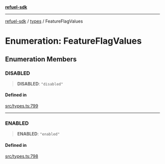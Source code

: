 [**refuel-sdk**](../../README.md)

***

[refuel-sdk](../../modules.md) / [types](../README.md) / FeatureFlagValues

# Enumeration: FeatureFlagValues

## Enumeration Members

### DISABLED

> **DISABLED**: `"disabled"`

#### Defined in

[src/types.ts:799](https://github.com/refuel-ai/refuel-sdk/blob/61d30041216a525535e2edabde48af0f00ec66c9/src/types.ts#L799)

***

### ENABLED

> **ENABLED**: `"enabled"`

#### Defined in

[src/types.ts:798](https://github.com/refuel-ai/refuel-sdk/blob/61d30041216a525535e2edabde48af0f00ec66c9/src/types.ts#L798)
